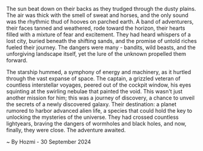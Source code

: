 
The sun beat down on their backs as they trudged through the dusty plains. The air was thick with the smell of sweat and horses, and the only sound was the rhythmic thud of hooves on parched earth. A band of adventurers, their faces tanned and weathered, rode toward the horizon, their hearts filled with a mixture of fear and excitement. They had heard whispers of a lost city, buried beneath the shifting sands, and the promise of untold riches fueled their journey. The dangers were many - bandits, wild beasts, and the unforgiving landscape itself, yet the lure of the unknown propelled them forward.

The starship hummed, a symphony of energy and machinery, as it hurtled through the vast expanse of space. The captain, a grizzled veteran of countless interstellar voyages, peered out of the cockpit window, his eyes squinting at the swirling nebulae that painted the void. This wasn't just another mission for him; this was a journey of discovery, a chance to unveil the secrets of a newly discovered galaxy. Their destination: a planet rumored to harbor advanced alien life, a species that could hold the key to unlocking the mysteries of the universe. They had crossed countless lightyears, braving the dangers of wormholes and black holes, and now, finally, they were close. The adventure awaited. 

~ By Hozmi - 30 September 2024
